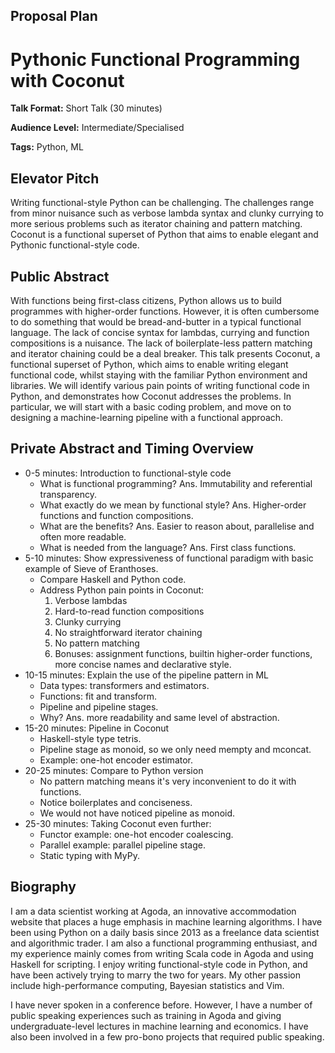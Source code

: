 Proposal Plan
-------------

# Pythonic Functional Programming with Coconut

**Talk Format:** Short Talk (30 minutes)

**Audience Level:** Intermediate/Specialised

**Tags:** Python, ML

## Elevator Pitch

Writing functional-style Python can be challenging. The challenges range from minor nuisance such as verbose lambda syntax and clunky currying to more serious problems such as iterator chaining and pattern matching. Coconut is a functional superset of Python that aims to enable elegant and Pythonic functional-style code.

## Public Abstract

With functions being first-class citizens, Python allows us to build programmes with higher-order functions. However, it is often cumbersome to do something that would be bread-and-butter in a typical functional language. The lack of concise syntax for lambdas, currying and function compositions is a nuisance. The lack of boilerplate-less pattern matching and iterator chaining could be a deal breaker. This talk presents Coconut, a functional superset of Python, which aims to enable writing elegant functional code, whilst staying with the familiar Python environment and libraries. We will identify various pain points of writing functional code in Python, and demonstrates how Coconut addresses the problems. In particular, we will start with a basic coding problem, and move on to designing a machine-learning pipeline with a functional approach.

## Private Abstract and Timing Overview

- 0-5 minutes: Introduction to functional-style code
    - What is functional programming? Ans. Immutability and referential transparency.
    - What exactly do we mean by functional style? Ans. Higher-order functions and function compositions.
    - What are the benefits? Ans. Easier to reason about, parallelise and often more readable.
    - What is needed from the language? Ans. First class functions.
- 5-10 minutes: Show expressiveness of functional paradigm with basic example of Sieve of Eranthoses.
    - Compare Haskell and Python code.
    - Address Python pain points in Coconut:
        1. Verbose lambdas
        2. Hard-to-read function compositions
        3. Clunky currying
        4. No straightforward iterator chaining
        5. No pattern matching
        6. Bonuses: assignment functions, builtin higher-order functions, more concise names and declarative style.
- 10-15 minutes: Explain the use of the pipeline pattern in ML
    - Data types: transformers and estimators.
    - Functions: fit and transform.
    - Pipeline and pipeline stages.
    - Why? Ans. more readability and same level of abstraction.
- 15-20 minutes: Pipeline in Coconut
    - Haskell-style type tetris.
    - Pipeline stage as monoid, so we only need mempty and mconcat.
    - Example: one-hot encoder estimator.
- 20-25 minutes: Compare to Python version
    - No pattern matching means it's very inconvenient to do it with functions.
    - Notice boilerplates and conciseness.
    - We would not have noticed pipeline as monoid.
- 25-30 minutes: Taking Coconut even further:
    - Functor example: one-hot encoder coalescing.
    - Parallel example: parallel pipeline stage.
    - Static typing with MyPy.

## Biography

I am a data scientist working at Agoda, an innovative accommodation website that places a huge emphasis in machine learning algorithms. I have been using Python on a daily basis since 2013 as a freelance data scientist and algorithmic trader. I am also a functional programming enthusiast, and my experience mainly comes from writing Scala code in Agoda and using Haskell for scripting. I enjoy writing functional-style code in Python, and have been actively trying to marry the two for years. My other passion include high-performance computing, Bayesian statistics and Vim.

I have never spoken in a conference before. However, I have a number of public speaking experiences such as training in Agoda and giving undergraduate-level lectures in machine learning and economics. I have also been involved in a few pro-bono projects that required public speaking.
